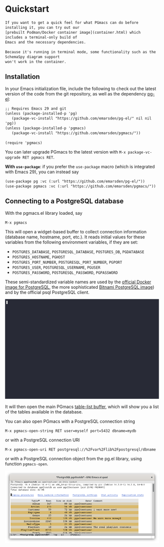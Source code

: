 # Quickstart

~~~admonish note title="Try it out before installing"
If you want to get a quick feel for what PGmacs can do before installing it, you can try out our
[prebuilt Podman/Docker container image](container.html) which includes a terminal-only build of
Emacs and the necessary dependencies.

Because it's running in terminal mode, some functionality such as the SchemaSpy diagram support
won't work in the container.
~~~


## Installation

In your Emacs initialization file, include the following to check out the latest version of the code
from the git repository, as well as the dependency [pg-el](https://github.com/emarsden/pg-el/):

    ;; Requires Emacs 29 and git
    (unless (package-installed-p 'pg)
       (package-vc-install "https://github.com/emarsden/pg-el/" nil nil 'pg))
    (unless (package-installed-p 'pgmacs)
       (package-vc-install "https://github.com/emarsden/pgmacs/"))

    (require 'pgmacs)

You can later upgrade PGmacs to the latest version with `M-x package-vc-upgrade RET pgmacs RET`.

**With `use-package`**: if you prefer the `use-package` macro (which is integrated with Emacs 29),
you can instead say

    (use-package pg :vc (:url "https://github.com/emarsden/pg-el/"))
    (use-package pgmacs :vc (:url "https://github.com/emarsden/pgmacs/"))


## Connecting to a PostgreSQL database

With the pgmacs.el library loaded, say 

    M-x pgmacs
    
This will open a widget-based buffer to collect connection information (database name, hostname,
port, etc.). It reads initial values for these variables from the following environment variables,
if they are set:

- `POSTGRES_DATABASE`, `POSTGRESQL_DATABASE`, `POSTGRES_DB`, `PGDATABASE`
- `POSTGRES_HOSTNAME`, `PGHOST`
- `POSTGRES_PORT_NUMBER`, `POSTGRESQL_PORT_NUMBER`, `PGPORT`
- `POSTGRES_USER`, `POSTGRESQL_USERNAME`, `PGUSER`
- `POSTGRES_PASSWORD`, `POSTGRESQL_PASSWORD`, `PGPASSWORD`

These semi-standardized variable names are used by the [official Docker image for
PostgreSQL](https://hub.docker.com/_/postgres/), the more sophisticated [Bitnami PostgreSQL
image](https://registry.hub.docker.com/r/bitnami/postgresql)) and by the official psql PostgreSQL client.

![Screenshot connection widget](img/connect-widget-table-list.gif)

It will then open the main PGmacs [table-list buffer](table-list.html), which will show you a list
of the tables available in the database.

You can also open PGmacs with a PostgreSQL connection string

    M-x pgmacs-open-string RET user=myself port=5432 dbname=mydb

or with a PostgreSQL connection URI

    M-x pgmacs-open-uri RET postgresql://%2Fvar%2Flib%2Fpostgresql/dbname

or with a PostgreSQL connection object from the pg.el library, using function `pgmacs-open`.


![Screenshot table list](img/screenshot-overview.png)


